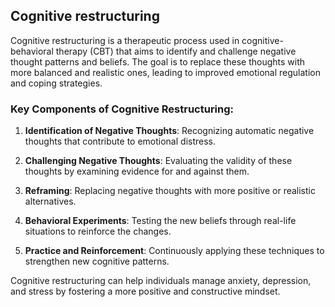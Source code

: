## Cognitive restructuring

Cognitive restructuring is a therapeutic process used in cognitive-behavioral therapy (CBT) that aims to identify and challenge negative thought patterns and beliefs. The goal is to replace these thoughts with more balanced and realistic ones, leading to improved emotional regulation and coping strategies.

### Key Components of Cognitive Restructuring:

1. **Identification of Negative Thoughts**: Recognizing automatic negative thoughts that contribute to emotional distress.
  
2. **Challenging Negative Thoughts**: Evaluating the validity of these thoughts by examining evidence for and against them.

3. **Reframing**: Replacing negative thoughts with more positive or realistic alternatives.

4. **Behavioral Experiments**: Testing the new beliefs through real-life situations to reinforce the changes.

5. **Practice and Reinforcement**: Continuously applying these techniques to strengthen new cognitive patterns.

Cognitive restructuring can help individuals manage anxiety, depression, and stress by fostering a more positive and constructive mindset.
